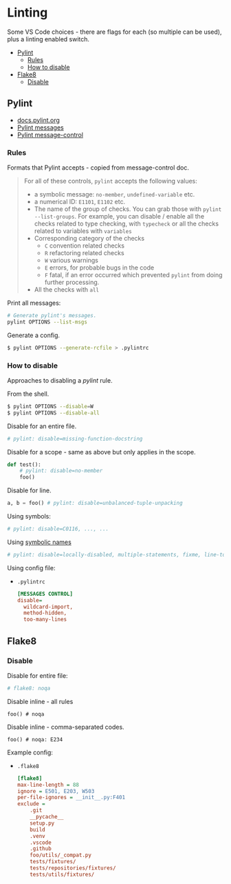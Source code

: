 # Linting

Some VS Code choices - there are flags for each (so multiple can be used), plus a linting enabled switch.

- [Pylint](#pylint)
    - [Rules](#rules)
    - [How to disable](#how-to-disable)
- [Flake8](#flake8)
    - [Disable](#disable)


## Pylint

- [docs.pylint.org](https://docs.pylint.org/en/latest/index.html)
- [Pylint messages](https://pylint-messages.wikidot.com/all-codes)
- [Pylint message-control](https://pylint.readthedocs.io/en/latest/user_guide/message-control.html)

### Rules

Formats that Pylint accepts - copied from message-control doc.

> For all of these controls, `pylint` accepts the following values:
> -   a symbolic message: `no-member`, `undefined-variable` etc.
> -   a numerical ID: `E1101`, `E1102` etc.
> -   The name of the group of checks. You can grab those with `pylint --list-groups`. For example, you can disable / enable all the checks related to type checking, with `typecheck` or all the checks related
> to variables with `variables`
> -   Corresponding category of the checks
>     -   `C` convention related checks
>     -   `R` refactoring related checks
>     -   `W` various warnings
>     -   `E` errors, for probable bugs in the code
>     -   `F` fatal, if an error occurred which prevented `pylint` from doing further processing.
> -   All the checks with `all`


Print all messages:

```sh
# Generate pylint's messages.
pylint OPTIONS --list-msgs         
```

Generate a config.

```sh
$ pylint OPTIONS --generate-rcfile > .pylintrc
````

### How to disable

Approaches to disabling a _pylint_ rule.

From the shell.

```sh
$ pylint OPTIONS --disable=W
$ pylint OPTIONS --disable-all
```

Disable for an entire file.

```python
# pylint: disable=missing-function-docstring
```

Disable for a scope - same as above but only applies in the scope.

```python
def test():
    # pylint: disable=no-member
    foo()
```

Disable for line.

```python
a, b = foo() # pylint: disable=unbalanced-tuple-unpacking
```

Using symbols:

```python
# pylint: disable=C0116, ..., ...
```

Using [symbolic names](https://docs.pylint.org/en/latest/faq.html#do-i-have-to-remember-all-these-numbers)

```python
# pylint: disable=locally-disabled, multiple-statements, fixme, line-too-long
```

Using config file:

- `.pylintrc`
    ```ini
    [MESSAGES CONTROL]
    disable= 
      wildcard-import,
      method-hidden,
      too-many-lines
    ```


## Flake8

### Disable

Disable for entire file:

```python
# flake8: noqa
```

Disable inline - all rules

```
foo() # noqa
```

Disable inline - comma-separated codes.

```
foo() # noqa: E234
```

Example config:

- `.flake8`
    ```ini
    [flake8]
    max-line-length = 88
    ignore = E501, E203, W503
    per-file-ignores = __init__.py:F401
    exclude =
        .git
        __pycache__
        setup.py
        build
        .venv
        .vscode
        .github
        foo/utils/_compat.py
        tests/fixtures/
        tests/repositories/fixtures/
        tests/utils/fixtures/
    ```
